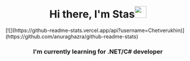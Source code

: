 
<h1 align="center">Hi there, I'm Stas<img src="https://github.com/blackcater/blackcater/raw/main/images/Hi.gif" height="32"/></h1>
[![](https://github-readme-stats.vercel.app/api?username=Chetverukhin)](https://github.com/anuraghazra/github-readme-stats)
<h3 align="center">I'm currently learning for .NET/C# developer</h3>
